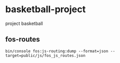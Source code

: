 # basketball-project
project basketball


## fos-routes
```
bin/console fos:js-routing:dump --format=json --target=public/js/fos_js_routes.json
```